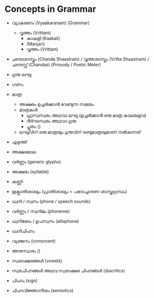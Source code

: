 # Concepts in Grammar
- വ്യാകരണം (Vyaakaranam) (Grammar)
	- വൃത്തം (Vrittam)
		- കാകളി (Kaakali)
		-  (Manjari)
		- വൃത്തം (Vrittam)


- ഛന്ദഃശാസ്ത്രം (Chanda Shaastram) / വൃത്തശാസ്ത്രം (Vritta Shaastram) /  ഛന്ദസ്സ് (Chandas) (Prosody / Poetic Meter)


- ഗുരു-ലഘു
- ഗണം
- മാത്ര
	- അക്ഷരം ഉച്ചരിക്കാൻ വേണ്ടുന്ന സമയം
	- മാത്രകൾ
		- ഹ്രസ്വസ്വരം അഥവാ ലഘു (ഉച്ചരിക്കാൻ ഒരു മാത്ര കാലയളവ)
		- ദീർഘസ്വരം അഥവാ ഗുരു
		- പ്ലൂതം ()
	- ലഘുവിന് ഒരു മാത്രയും ഗുരുവിന് രണ്ടുമാത്രയുമാണ് ന‍ൽകുന്നത്


- എഴുത്ത്
- അക്ഷരമാല
- വർണ്ണം (generic glyphs)
- അക്ഷരം (syllable)
- കണ്ണി

- ഋക്പ്രാതിശാഖ്യം (പ്രാതിശാഖ്യം = പദോച്ചാരണ ശാസ്ത്രഗ്രന്ഥം)

- ധ്വനി / സ്വനം (phone / speech sounds)
- വർണ്ണം / സ്വനിമം (phoneme)
- ധ്വനിഭേദം / ഉപസ്വനം (allophone)
- ധ്വനിചിഹ്നം
- വ്യഞ്ജനം (consonant)
- അനുസ്വാരം ()
- സ്വരാക്ഷരങ്ങൾ (vowels)
- സ്വരചിഹ്നങ്ങൾ അഥവ സ്വരാക്ഷര ചിഹ്നങ്ങൾ (diacritics)

- ചിഹ്നം (sign)
- ചിഹ്നവിജ്ഞാനീയം (semiotics)